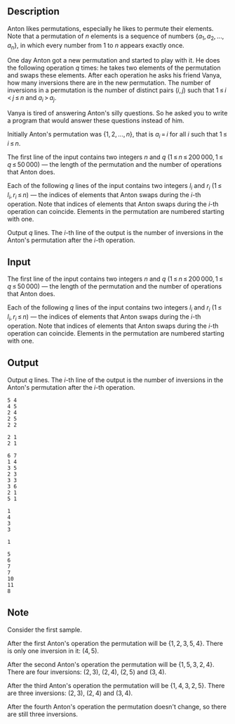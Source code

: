 ## Description

<div><p>Anton likes permutations, especially he likes to permute their elements. Note that a permutation of <span class="tex-span"><i>n</i></span> elements is a sequence of numbers <span class="tex-span">{<i>a</i><sub class="lower-index">1</sub>, <i>a</i><sub class="lower-index">2</sub>, ..., <i>a</i><sub class="lower-index"><i>n</i></sub>}</span>, in which every number from <span class="tex-span">1</span> to <span class="tex-span"><i>n</i></span> appears exactly once.</p><p>One day Anton got a new permutation and started to play with it. He does the following operation <span class="tex-span"><i>q</i></span> times: he takes two elements of the permutation and swaps these elements. After each operation he asks his friend Vanya, how many inversions there are in the new permutation. The number of inversions in a permutation is the number of distinct pairs <span class="tex-span">(<i>i</i>, <i>j</i>)</span> such that <span class="tex-span">1 ≤ <i>i</i> &lt; <i>j</i> ≤ <i>n</i></span> and <span class="tex-span"><i>a</i><sub class="lower-index"><i>i</i></sub> &gt; <i>a</i><sub class="lower-index"><i>j</i></sub></span>.</p><p>Vanya is tired of answering Anton's silly questions. So he asked you to write a program that would answer these questions instead of him.</p><p>Initially Anton's permutation was <span class="tex-span">{1, 2, ..., <i>n</i>}</span>, that is <span class="tex-span"><i>a</i><sub class="lower-index"><i>i</i></sub> = <i>i</i></span> for all <span class="tex-span"><i>i</i></span> such that <span class="tex-span">1 ≤ <i>i</i> ≤ <i>n</i></span>.</p></div><div class="input-specification"><p>The first line of the input contains two integers <span class="tex-span"><i>n</i></span> and <span class="tex-span"><i>q</i></span> <span class="tex-span">(1 ≤ <i>n</i> ≤ 200 000, 1 ≤ <i>q</i> ≤ 50 000)</span>&nbsp;— the length of the permutation and the number of operations that Anton does.</p><p>Each of the following <span class="tex-span"><i>q</i></span> lines of the input contains two integers <span class="tex-span"><i>l</i><sub class="lower-index"><i>i</i></sub></span> and <span class="tex-span"><i>r</i><sub class="lower-index"><i>i</i></sub></span> <span class="tex-span">(1 ≤ <i>l</i><sub class="lower-index"><i>i</i></sub>, <i>r</i><sub class="lower-index"><i>i</i></sub> ≤ <i>n</i>)</span>&nbsp;— the indices of elements that Anton swaps during the <span class="tex-span"><i>i</i></span>-th operation. Note that indices of elements that Anton swaps during the <span class="tex-span"><i>i</i></span>-th operation can coincide. Elements in the permutation are numbered starting with one.</p></div><div class="output-specification"><p>Output <span class="tex-span"><i>q</i></span> lines. The <span class="tex-span"><i>i</i></span>-th line of the output is the number of inversions in the Anton's permutation after the <span class="tex-span"><i>i</i></span>-th operation.</p></div>

## Input

<p>The first line of the input contains two integers <span class="tex-span"><i>n</i></span> and <span class="tex-span"><i>q</i></span> <span class="tex-span">(1 ≤ <i>n</i> ≤ 200 000, 1 ≤ <i>q</i> ≤ 50 000)</span>&nbsp;— the length of the permutation and the number of operations that Anton does.</p><p>Each of the following <span class="tex-span"><i>q</i></span> lines of the input contains two integers <span class="tex-span"><i>l</i><sub class="lower-index"><i>i</i></sub></span> and <span class="tex-span"><i>r</i><sub class="lower-index"><i>i</i></sub></span> <span class="tex-span">(1 ≤ <i>l</i><sub class="lower-index"><i>i</i></sub>, <i>r</i><sub class="lower-index"><i>i</i></sub> ≤ <i>n</i>)</span>&nbsp;— the indices of elements that Anton swaps during the <span class="tex-span"><i>i</i></span>-th operation. Note that indices of elements that Anton swaps during the <span class="tex-span"><i>i</i></span>-th operation can coincide. Elements in the permutation are numbered starting with one.</p>

## Output

<p>Output <span class="tex-span"><i>q</i></span> lines. The <span class="tex-span"><i>i</i></span>-th line of the output is the number of inversions in the Anton's permutation after the <span class="tex-span"><i>i</i></span>-th operation.</p>





```input1
5 4
4 5
2 4
2 5
2 2

```




```input2
2 1
2 1

```




```input3
6 7
1 4
3 5
2 3
3 3
3 6
2 1
5 1

```




```output1
1
4
3
3

```




```output2
1

```




```output3
5
6
7
7
10
11
8

```



## Note

<p>Consider the first sample.</p><p>After the first Anton's operation the permutation will be <span class="tex-span">{1, 2, 3, 5, 4}</span>. There is only one inversion in it: <span class="tex-span">(4, 5)</span>.</p><p>After the second Anton's operation the permutation will be <span class="tex-span">{1, 5, 3, 2, 4}</span>. There are four inversions: <span class="tex-span">(2, 3)</span>, <span class="tex-span">(2, 4)</span>, <span class="tex-span">(2, 5)</span> and <span class="tex-span">(3, 4)</span>.</p><p>After the third Anton's operation the permutation will be <span class="tex-span">{1, 4, 3, 2, 5}</span>. There are three inversions: <span class="tex-span">(2, 3)</span>, <span class="tex-span">(2, 4)</span> and <span class="tex-span">(3, 4)</span>.</p><p>After the fourth Anton's operation the permutation doesn't change, so there are still three inversions.</p>
